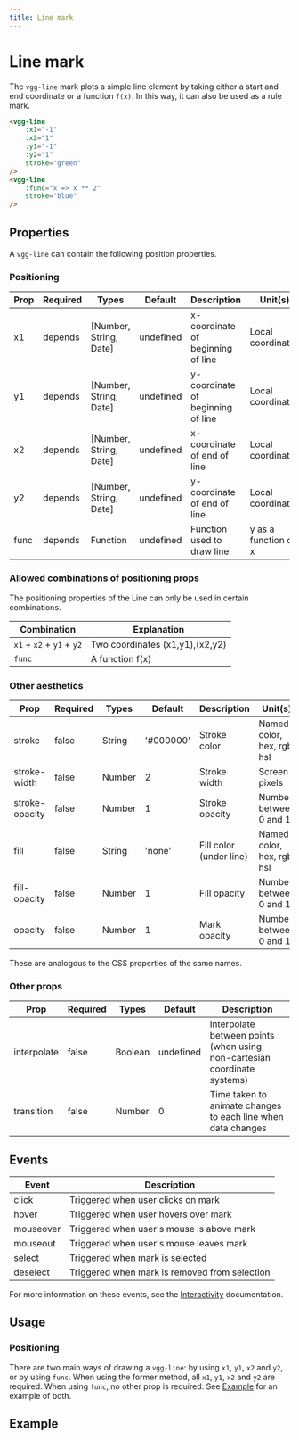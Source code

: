 ```yaml
---
title: Line mark
---
```


# Line mark
The `vgg-line` mark plots a simple line element by taking either a start and end coordinate or a function `f(x)`. In this way, it can also be used as a rule mark.

<CodeDemoLayout>

<MarkLineSimple />

<CodeLayout>

```html
<vgg-line
    :x1="-1"
    :x2="1"
    :y1="-1"
    :y2="1"
    stroke="green"
/>
<vgg-line 
    :func="x => x ** 2" 
    stroke="blue" 
/>
```

</CodeLayout>

</CodeDemoLayout>

## Properties
A `vgg-line` can contain the following position properties.

### Positioning

| Prop | Required | Types                  | Default   | Description                       | Unit(s)              |
| ---- | -------- | ---------------------- | --------- | --------------------------------- | -------------------- |
| x1   | depends  | [Number, String, Date] | undefined | x-coordinate of beginning of line | Local coordinates    |
| y1   | depends  | [Number, String, Date] | undefined | y-coordinate of beginning of line | Local coordinates    |
| x2   | depends  | [Number, String, Date] | undefined | x-coordinate of end of line       | Local coordinates    |
| y2   | depends  | [Number, String, Date] | undefined | y-coordinate of end of line       | Local coordinates    |
| func | depends  | Function               | undefined | Function used to draw line        | y as a function of x |

### Allowed combinations of positioning props
The positioning properties of the Line  can only be used in certain combinations.

| Combination               | Explanation                     |
|---------------------------|---------------------------------|
| `x1` + `x2` + `y1` + `y2` | Two coordinates (x1,y1),(x2,y2) |
| `func`                    | A function f(x)                 |

### Other aesthetics

| Prop           | Required | Types  | Default   | Description             | Unit(s)                    |
| -------------- | -------- | ------ | --------- | ----------------------- | -------------------------- |
| stroke         | false    | String | '#000000' | Stroke color            | Named color, hex, rgb, hsl |
| stroke-width   | false    | Number | 2         | Stroke width            | Screen pixels              |
| stroke-opacity | false    | Number | 1         | Stroke opacity          | Number between 0 and 1     |
| fill           | false    | String | 'none'    | Fill color (under line) | Named color, hex, rgb, hsl |
| fill-opacity   | false    | Number | 1         | Fill opacity            | Number between 0 and 1     |
| opacity        | false    | Number | 1         | Mark opacity            | Number between 0 and 1     |

These are analogous to the CSS properties of the same names.

### Other props

| Prop        | Required | Types   | Default   | Description                                                              |
| ----------- | -------- | ------- | --------- | ------------------------------------------------------------------------ |
| interpolate | false    | Boolean | undefined | Interpolate between points (when using non-cartesian coordinate systems) |
| transition  | false    | Number  | 0         | Time taken to animate changes to each line when data changes             |

## Events
| Event     | Description                                   |
| --------- | --------------------------------------------- |
| click     | Triggered when user clicks on mark            |
| hover     | Triggered when user hovers over mark          |
| mouseover | Triggered when user's mouse is above mark     |
| mouseout  | Triggered when user's mouse leaves mark       |
| select    | Triggered when mark is selected               |
| deselect  | Triggered when mark is removed from selection |

For more information on these events, see the [Interactivity](../concepts/interactivity.md)
documentation.

## Usage
### Positioning

There are two main ways of drawing a `vgg-line`: by using `x1`, `y1`, `x2` and `y2`,
or by using `func`. When using the former method, all `x1`, `y1`, `x2` and `y2`
are required. When using `func`, no other prop is required. See [Example](#example)
for an example of both.

## Example

<MarkLineAdvanced />